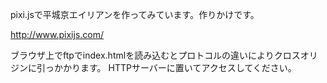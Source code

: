 pixi.jsで平城京エイリアンを作ってみています。作りかけです。

http://www.pixijs.com/

ブラウザ上でftpでindex.htmlを読み込むとプロトコルの違いによりクロスオリジンに引っかかります。
HTTPサーバーに置いてアクセスしてください。
